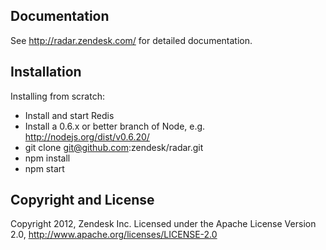 ## Documentation

See http://radar.zendesk.com/ for detailed documentation.

## Installation

Installing from scratch:

- Install and start Redis
- Install a 0.6.x or better branch of Node, e.g. http://nodejs.org/dist/v0.6.20/
- git clone git@github.com:zendesk/radar.git
- npm install
- npm start

## Copyright and License

Copyright 2012, Zendesk Inc.
Licensed under the Apache License Version 2.0, http://www.apache.org/licenses/LICENSE-2.0

